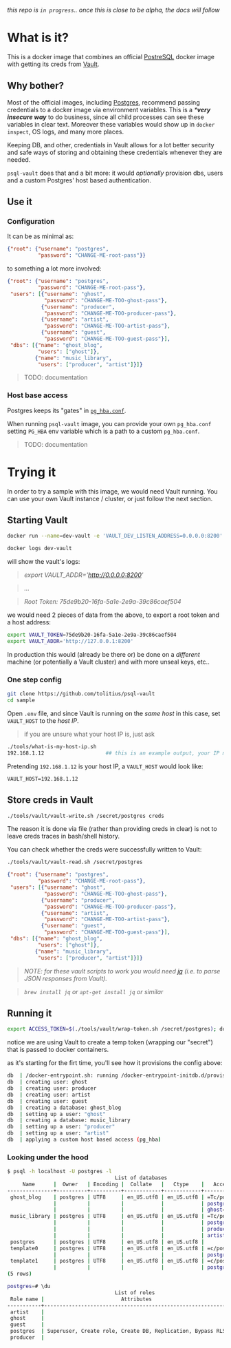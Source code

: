 
_this repo is `in progress`.. once this is close to be alpha, the docs will follow_

# What is it?

This is a docker image that combines an official [PostreSQL](https://www.postgresql.org/) docker image
with getting its creds from [Vault](https://www.vaultproject.io/).

## Why bother?

Most of the official images, including [Postgres](https://hub.docker.com/_/postgres/), recommend passing credentials to a docker image via
environment variables. This is a _***very insecure way**_ to do business, since all child processes can see these variables in clear text.
Moreover these variables would show up in `docker inspect`, OS logs, and many more places.

Keeping DB, and other, credentials in Vault allows for a lot better security and safe ways of storing and obtaining these credentials whenever they are needed.

`psql-vault` does that and a bit more: it would  _optionally_ provision dbs, users and a custom Postgres' host based authentication.

## Use it

### Configuration

It can be as minimal as:

```json
{"root": {"username": "postgres",
          "password": "CHANGE-ME-root-pass"}}
```

to something a lot more involved:

```json
{"root": {"username": "postgres",
          "password": "CHANGE-ME-root-pass"},
 "users": [{"username": "ghost",
            "password": "CHANGE-ME-TOO-ghost-pass"},
           {"username": "producer",
            "password": "CHANGE-ME-TOO-producer-pass"},
           {"username": "artist",
            "password": "CHANGE-ME-TOO-artist-pass"},
           {"username": "guest",
            "password": "CHANGE-ME-TOO-guest-pass"}],
 "dbs": [{"name": "ghost_blog",
          "users": ["ghost"]},
         {"name": "music_library",
          "users": ["producer", "artist"]}]}
```

> TODO: documentation

### Host base access

Postgres keeps its "gates" in [`pg_hba.conf`](https://www.postgresql.org/docs/9.5/static/auth-pg-hba-conf.html).

When running `psql-vault` image, you can provide your own `pg_hba.conf` setting `PG_HBA` env variable which is a path to a custom `pg_hba.conf`.

> TODO: documentation

# Trying it

In order to try a sample with this image, we would need Vault running.
You can use your own Vault instance / cluster, or just follow the next section.

## Starting Vault

```bash
docker run --name=dev-vault -e 'VAULT_DEV_LISTEN_ADDRESS=0.0.0.0:8200' -p 8200:8200 -d vault
```

```bash
docker logs dev-vault
```
will show the vault's logs:

>_export VAULT_ADDR='http://0.0.0.0:8200'_

>_..._

>_Root Token: 75de9b20-16fa-5a1e-2e9a-39c86caef504_


we would need 2 pieces of data from the above, to export a root token and a host address:

```bash
export VAULT_TOKEN=75de9b20-16fa-5a1e-2e9a-39c86caef504
export VAULT_ADDR='http://127.0.0.1:8200'
```

In production this would (already be there or) be done on a _different_ machine (or potentially a Vault cluster) and with more unseal keys, etc..

### One step config

```bash
git clone https://github.com/tolitius/psql-vault
cd sample
```

Open `.env` file, and since Vault is running on the _same host_ in this case, set `VAULT_HOST` to the _host IP_.

> if you are unsure what your host IP is, just ask
```bash
./tools/what-is-my-host-ip.sh
192.168.1.12                    ## this is an example output, your IP most likely will be different
```

Pretending `192.168.1.12` is your host IP, a `VAULT_HOST` would look like:

```properties
VAULT_HOST=192.168.1.12
```

## Store creds in Vault

```bash
./tools/vault/vault-write.sh /secret/postgres creds
```

The reason it is done via file (rather than providing creds in clear) is not to leave creds traces in bash/shell history.

You can check whether the creds were successfully written to Vault:

```bash
./tools/vault/vault-read.sh /secret/postgres
```
```json
{"root": {"username": "postgres",
          "password": "CHANGE-ME-root-pass"},
 "users": [{"username": "ghost",
            "password": "CHANGE-ME-TOO-ghost-pass"},
           {"username": "producer",
            "password": "CHANGE-ME-TOO-producer-pass"},
           {"username": "artist",
            "password": "CHANGE-ME-TOO-artist-pass"},
           {"username": "guest",
            "password": "CHANGE-ME-TOO-guest-pass"}],
 "dbs": [{"name": "ghost_blog",
          "users": ["ghost"]},
         {"name": "music_library",
          "users": ["producer", "artist"]}]}
```

> _NOTE: for these vault scripts to work you would need [jq](https://stedolan.github.io/jq/) (i.e. to parse JSON responses from Vault)._

> _`brew install jq` or `apt-get install jq` or similar_

## Running it

```bash
export ACCESS_TOKEN=$(./tools/vault/wrap-token.sh /secret/postgres); docker-compose up
```
notice we are using Vault to create a temp token (wrapping our "secret") that is passed to docker containers.

as it's starting for the firt time, you'll see how it provisions the config above:
```bash
db  | /docker-entrypoint.sh: running /docker-entrypoint-initdb.d/provision-users-and-dbs.sh
db  | creating user: ghost
db  | creating user: producer
db  | creating user: artist
db  | creating user: guest
db  | creating a database: ghost_blog
db  | setting up a user: "ghost"
db  | creating a database: music_library
db  | setting up a user: "producer"
db  | setting up a user: "artist"
db  | applying a custom host based access (pg_hba)
```

### Looking under the hood

```bash
$ psql -h localhost -U postgres -l                                                                                                   (master ✱ )
                                   List of databases
     Name      |  Owner   | Encoding |  Collate   |   Ctype    |   Access privileges
---------------+----------+----------+------------+------------+-----------------------
 ghost_blog    | postgres | UTF8     | en_US.utf8 | en_US.utf8 | =Tc/postgres         +
               |          |          |            |            | postgres=CTc/postgres+
               |          |          |            |            | ghost=CTc/postgres
 music_library | postgres | UTF8     | en_US.utf8 | en_US.utf8 | =Tc/postgres         +
               |          |          |            |            | postgres=CTc/postgres+
               |          |          |            |            | producer=CTc/postgres+
               |          |          |            |            | artist=CTc/postgres
 postgres      | postgres | UTF8     | en_US.utf8 | en_US.utf8 |
 template0     | postgres | UTF8     | en_US.utf8 | en_US.utf8 | =c/postgres          +
               |          |          |            |            | postgres=CTc/postgres
 template1     | postgres | UTF8     | en_US.utf8 | en_US.utf8 | =c/postgres          +
               |          |          |            |            | postgres=CTc/postgres
(5 rows)
```

```bash
postgres=# \du
                                   List of roles
 Role name |                         Attributes                         | Member of
-----------+------------------------------------------------------------+-----------
 artist    |                                                            | {}
 ghost     |                                                            | {}
 guest     |                                                            | {}
 postgres  | Superuser, Create role, Create DB, Replication, Bypass RLS | {}
 producer  |                                                            | {}
```
